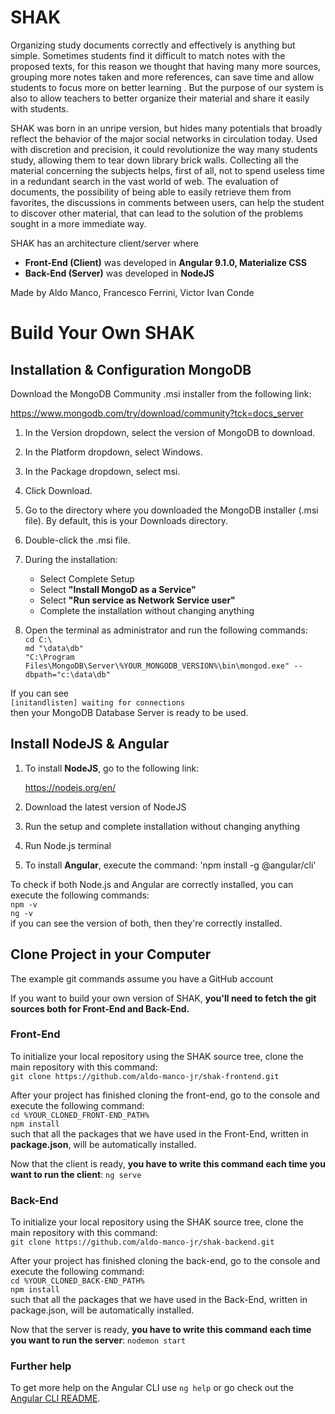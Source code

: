 # SHAK

Organizing study documents correctly and effectively is anything but simple.
Sometimes students find it difficult to match notes with the proposed texts, for this reason we thought that having many more sources, grouping more notes taken and more references, can save time and allow students to focus more on better learning . But the purpose of our system is also to allow teachers to better organize their material and share it easily with students.

SHAK was born in an unripe version, but hides many potentials that broadly reflect the behavior of the major social networks in circulation today.
Used with discretion and precision, it could revolutionize the way many students study, allowing them to tear down library brick walls.
Collecting all the material concerning the subjects helps, first of all, not to spend useless time in a redundant search in the vast world of web. The evaluation of documents, the possibility of being able to easily retrieve them from favorites, the discussions in comments between users, can help the student to discover other material, that can lead to the solution of the problems sought in a more immediate way.

SHAK has an architecture client/server where
- **Front-End (Client)** was developed in **Angular 9.1.0, Materialize CSS**
- **Back-End (Server)** was developed in **NodeJS**

Made by Aldo Manco, Francesco Ferrini, Victor Ivan Conde

# Build Your Own SHAK 

## Installation & Configuration MongoDB

Download the MongoDB Community .msi installer from the following link:  

https://www.mongodb.com/try/download/community?tck=docs_server

1. In the Version dropdown, select the version of MongoDB to download.
2. In the Platform dropdown, select Windows.
3. In the Package dropdown, select msi.
4. Click Download.
5. Go to the directory where you downloaded the MongoDB installer (.msi file). By default, this is your Downloads directory.
6. Double-click the .msi file.

7. During the installation:
   - Select Complete Setup
   - Select **"Install MongoD as a Service"**
   - Select **"Run service as Network Service user"**
   - Complete the installation without changing anything

8. Open the terminal as administrator and run the following commands:  
`cd C:\`  
`md "\data\db"`  
`"C:\Program Files\MongoDB\Server\%YOUR_MONGODB_VERSION%\bin\mongod.exe" --dbpath="c:\data\db"`  

If you can see  
`[initandlisten] waiting for connections`  
then your MongoDB Database Server is ready to be used.

## Install NodeJS & Angular

1. To install **NodeJS**, go to the following link:

   https://nodejs.org/en/  
   
2. Download the latest version of NodeJS
3. Run the setup and complete installation without changing anything
4. Run Node.js terminal
5. To install **Angular**, execute the command:
'npm install -g @angular/cli'

To check if both Node.js and Angular are correctly installed, you can execute the following commands:  
`npm -v`  
`ng -v`  
if you can see the version of both, then they're correctly installed.

## Clone Project in your Computer

The example git commands assume you have a GitHub account

If you want to build your own version of SHAK, **you'll need to fetch the git sources both for Front-End and Back-End.**

### Front-End

To initialize your local repository using the SHAK source tree, clone the main repository with this command:  
`git clone https://github.com/aldo-manco-jr/shak-frontend.git`  

After your project has finished cloning the front-end, go to the console and execute the following command:  
`cd %YOUR_CLONED_FRONT-END_PATH%`  
`npm install`  
such that all the packages that we have used in the Front-End, written in **package.json**, will be automatically installed.  
  
Now that the client is ready, **you have to write this command each time you want to run the client**:
`ng serve`  

### Back-End

To initialize your local repository using the SHAK source tree, clone the main repository with this command:  
`git clone https://github.com/aldo-manco-jr/shak-backend.git`  

After your project has finished cloning the back-end, go to the console and execute the following command:  
`cd %YOUR_CLONED_BACK-END_PATH%`  
`npm install`  
such that all the packages that we have used in the Back-End, written in package.json, will be automatically installed.  
  
Now that the server is ready, **you have to write this command each time you want to run the server**:
`nodemon start`  

### Further help

To get more help on the Angular CLI use `ng help` or go check out the [Angular CLI README](https://github.com/angular/angular-cli/blob/master/README.md).

